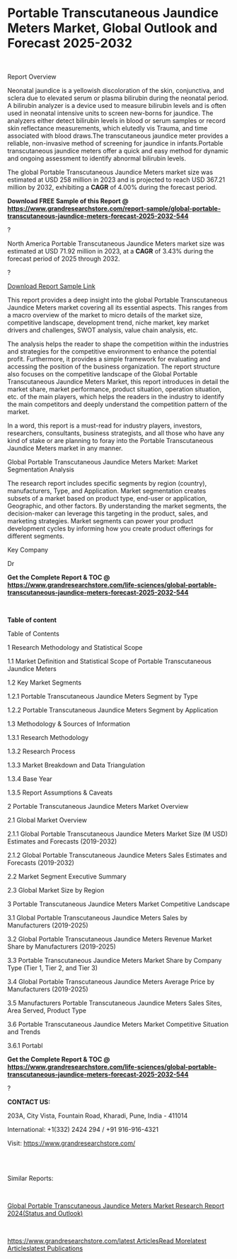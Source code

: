 <h1>Portable Transcutaneous Jaundice Meters Market, Global Outlook and Forecast 2025-2032</h1><br/><p>Report Overview</p>
 
 
 
 <p>Neonatal jaundice is a yellowish discoloration of the skin, conjunctiva, and sclera due to elevated serum or plasma bilirubin during the neonatal period. A bilirubin analyzer is a device used to measure bilirubin levels and is often used in neonatal intensive units to screen new-borns for jaundice. The analyzers either detect bilirubin levels in blood or serum samples or record skin reflectance measurements, which elutedly vis Trauma, and time associated with blood draws.The transcutaneous jaundice meter provides a reliable, non-invasive method of screening for jaundice in infants.Portable transcutaneous jaundice meters offer a quick and easy method for dynamic and ongoing assessment to identify abnormal bilirubin levels.</p>
 
 
 
 <p>The global Portable Transcutaneous Jaundice Meters market size was estimated at USD 258 million in 2023 and is projected to reach USD 367.21 million by 2032, exhibiting a <strong>CAGR</strong> of 4.00% during the forecast period.</p>
 
 
 
 <div><b>Download FREE Sample of this Report @ <a href="https://www.grandresearchstore.com/report-sample/global-portable-transcutaneous-jaundice-meters-forecast-2025-2032-544">https://www.grandresearchstore.com/report-sample/global-portable-transcutaneous-jaundice-meters-forecast-2025-2032-544</a></b></div>
 
 
 
 <p>? </p>
 
 
 
 <p>North America Portable Transcutaneous Jaundice Meters market size was estimated at USD 71.92 million in 2023, at a <strong>CAGR</strong> of 3.43% during the forecast period of 2025 through 2032.</p>
 
 
 
 <p>? </p>
 
 
 
 <p><a href="https://www.grandresearchstore.com/mr-admin/report-sample/global-portable-transcutaneous-jaundice-meters-forecast-2025-2032-544">Download Report Sample Link</a></p>
 
 
 
 <p>This report provides a deep insight into the global Portable Transcutaneous Jaundice Meters market covering all its essential aspects. This ranges from a macro overview of the market to micro details of the market size, competitive landscape, development trend, niche market, key market drivers and challenges, SWOT analysis, value chain analysis, etc.</p>
 
 
 
 <p>The analysis helps the reader to shape the competition within the industries and strategies for the competitive environment to enhance the potential profit. Furthermore, it provides a simple framework for evaluating and accessing the position of the business organization. The report structure also focuses on the competitive landscape of the Global Portable Transcutaneous Jaundice Meters Market, this report introduces in detail the market share, market performance, product situation, operation situation, etc. of the main players, which helps the readers in the industry to identify the main competitors and deeply understand the competition pattern of the market.</p>
 
 
 
 <p>In a word, this report is a must-read for industry players, investors, researchers, consultants, business strategists, and all those who have any kind of stake or are planning to foray into the Portable Transcutaneous Jaundice Meters market in any manner.</p>
 
 
 
 <p>Global Portable Transcutaneous Jaundice Meters Market: Market Segmentation Analysis</p>
 
 
 
 <p>The research report includes specific segments by region (country), manufacturers, Type, and Application. Market segmentation creates subsets of a market based on product type, end-user or application, Geographic, and other factors. By understanding the market segments, the decision-maker can leverage this targeting in the product, sales, and marketing strategies. Market segments can power your product development cycles by informing how you create product offerings for different segments.</p>
 
 
 
 <p>Key Company</p>
 
 
 
 <p>Dr</p>
 
 
 
 <div><b>Get the Complete Report & TOC @ <a href="https://www.grandresearchstore.com/life-sciences/global-portable-transcutaneous-jaundice-meters-forecast-2025-2032-544">https://www.grandresearchstore.com/life-sciences/global-portable-transcutaneous-jaundice-meters-forecast-2025-2032-544</a></b></div>
 
 
 
 <p><br />
 
 <b>Table of content</b></p>
 
 
 
 <p>Table of Contents<br />
 
 1 Research Methodology and Statistical Scope<br />
 
 1.1 Market Definition and Statistical Scope of Portable Transcutaneous Jaundice Meters<br />
 
 1.2 Key Market Segments<br />
 
 1.2.1 Portable Transcutaneous Jaundice Meters Segment by Type<br />
 
 1.2.2 Portable Transcutaneous Jaundice Meters Segment by Application<br />
 
 1.3 Methodology & Sources of Information<br />
 
 1.3.1 Research Methodology<br />
 
 1.3.2 Research Process<br />
 
 1.3.3 Market Breakdown and Data Triangulation<br />
 
 1.3.4 Base Year<br />
 
 1.3.5 Report Assumptions & Caveats<br />
 
 2 Portable Transcutaneous Jaundice Meters Market Overview<br />
 
 2.1 Global Market Overview<br />
 
 2.1.1 Global Portable Transcutaneous Jaundice Meters Market Size (M USD) Estimates and Forecasts (2019-2032)<br />
 
 2.1.2 Global Portable Transcutaneous Jaundice Meters Sales Estimates and Forecasts (2019-2032)<br />
 
 2.2 Market Segment Executive Summary<br />
 
 2.3 Global Market Size by Region<br />
 
 3 Portable Transcutaneous Jaundice Meters Market Competitive Landscape<br />
 
 3.1 Global Portable Transcutaneous Jaundice Meters Sales by Manufacturers (2019-2025)<br />
 
 3.2 Global Portable Transcutaneous Jaundice Meters Revenue Market Share by Manufacturers (2019-2025)<br />
 
 3.3 Portable Transcutaneous Jaundice Meters Market Share by Company Type (Tier 1, Tier 2, and Tier 3)<br />
 
 3.4 Global Portable Transcutaneous Jaundice Meters Average Price by Manufacturers (2019-2025)<br />
 
 3.5 Manufacturers Portable Transcutaneous Jaundice Meters Sales Sites, Area Served, Product Type<br />
 
 3.6 Portable Transcutaneous Jaundice Meters Market Competitive Situation and Trends<br />
 
 3.6.1 Portabl</p>
 
 
 
 <div><b>Get the Complete Report & TOC @ <a href="https://www.grandresearchstore.com/life-sciences/global-portable-transcutaneous-jaundice-meters-forecast-2025-2032-544">https://www.grandresearchstore.com/life-sciences/global-portable-transcutaneous-jaundice-meters-forecast-2025-2032-544</a></b></div>
 
 
 
 <p>? </p>
 
 
 
 <p><b>CONTACT US:</b><br />
 
 203A, City Vista, Fountain Road, Kharadi, Pune, India - 411014<br />
 
 International: +1(332) 2424 294 / +91 916-916-4321<br />
 
 Visit: <a href="https://www.grandresearchstore.com/">https://www.grandresearchstore.com/</a><br />
 
 <br />
 
 <br />
 
 Similar Reports:<br />
 
 <br />
 
 <a href="https://www.grandresearchstore.com/life-sciences/global-portable-transcutaneous-jaundice-meters-2024-517">Global Portable Transcutaneous Jaundice Meters Market Research Report 2024(Status and Outlook)</a><br />
 
 <br />
 
 <a href="https://gyeongbokgung.com">https://www.grandresearchstore.com/</a><a href="https://hallyeomaritime.com">latest Articles</a><a href="https://jingwansa.com">Read More</a><a href="https://nguoiviet.jp/">latest Articles</a><a href="https://www.intelmarketresearch.com/">latest Publications</a></p>
